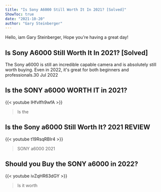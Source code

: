 ```yaml
---
title: "Is Sony A6000 Still Worth It In 2021? [Solved]"
ShowToc: true 
date: "2021-10-20"
author: "Gary Steinberger" 
---
```


Hello, iam Gary Steinberger, Hope you're having a great day!
## Is Sony A6000 Still Worth It In 2021? [Solved]
The Sony a6000 is still an incredible capable camera and is absolutely still worth buying. Even in 2022, it's great for both beginners and professionals.30 Jul 2022

## Is the SONY a6000 WORTH IT in 2021?
{{< youtube lHfvlfh9wfA >}}
>Is the 

## Is the Sony a6000 Still Worth It? 2021 REVIEW
{{< youtube t19RsqRBIr4 >}}
>SONY a6000 2021

## Should you Buy the SONY a6000 in 2022?
{{< youtube ivZqHR63dGY >}}
>Is it worth

